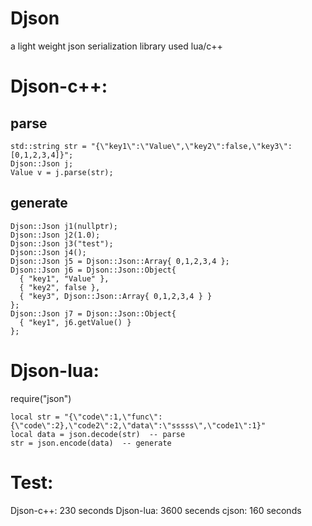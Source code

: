 # Djson
a light weight json serialization library used lua/c++

# Djson-c++:
## parse
```
std::string str = "{\"key1\":\"Value\",\"key2\":false,\"key3\":[0,1,2,3,4]}";
Djson::Json j;
Value v = j.parse(str);
```

## generate
```
Djson::Json j1(nullptr);
Djson::Json j2(1.0);
Djson::Json j3("test");
Djson::Json j4();
Djson::Json j5 = Djson::Json::Array{ 0,1,2,3,4 };
Djson::Json j6 = Djson::Json::Object{
  { "key1", "Value" },
  { "key2", false },
  { "key3", Djson::Json::Array{ 0,1,2,3,4 } }
};
Djson::Json j7 = Djson::Json::Object{
  { "key1", j6.getValue() }
};
```

# Djson-lua:
require("json")
```
local str = "{\"code\":1,\"func\":{\"code\":2},\"code2\":2,\"data\":\"sssss\",\"code1\":1}"
local data = json.decode(str)  -- parse
str = json.encode(data)  -- generate
```

# Test:
Djson-c++: 230 seconds
Djson-lua: 3600 secends
cjson: 160 seconds

